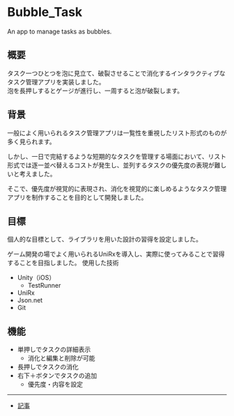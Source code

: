 # Bubble_Task
An app to manage tasks as bubbles.

## 概要
タスク一つひとつを泡に見立て、破裂させることで消化するインタラクティブなタスク管理アプリを実装しました。<br>
泡を長押しするとゲージが進行し、一周すると泡が破裂します。

## 背景

一般によく用いられるタスク管理アプリは一覧性を重視したリスト形式のものが多く見られます。

しかし、一日で完結するような短期的なタスクを管理する場面において、リスト形式では逐一並べ替えるコストが発生し、並列するタスクの優先度の表現が難しいと考えました。

そこで、優先度が視覚的に表現され、消化を視覚的に楽しめるようなタスク管理アプリを制作することを目的として開発しました。

## 目標

個人的な目標として、ライブラリを用いた設計の習得を設定しました。

ゲーム開発の場でよく用いられるUniRxを導入し、実際に使ってみることで習得することを目指しました。
使用した技術

- Unity（iOS）
  - TestRunner
- UniRx
- Json.net
- Git

## 機能

- 単押しでタスクの詳細表示
  - 消化と編集と削除が可能
- 長押しでタスクの消化
- 右下＋ボタンでタスクの追加
  - 優先度・内容を設定

---
- [記事](https://www.resume.id/works/e48c0a4d374460ce)
